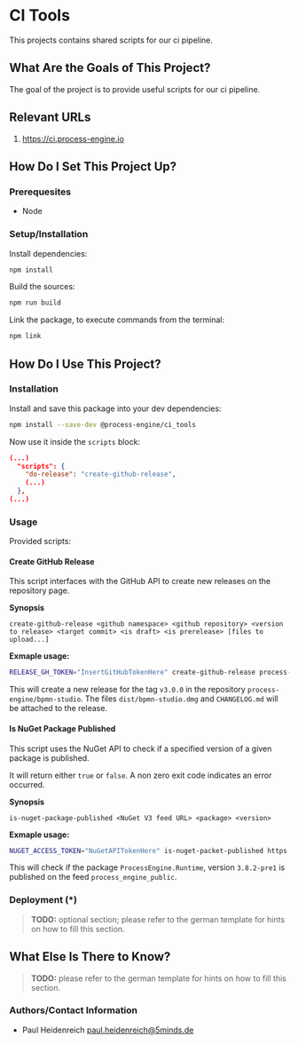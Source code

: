 # CI Tools

This projects contains shared scripts for our ci pipeline.

## What Are the Goals of This Project?

The goal of the project is to provide useful scripts for our ci pipeline.

## Relevant URLs

1. https://ci.process-engine.io

## How Do I Set This Project Up?

### Prerequesites

- Node

### Setup/Installation

Install dependencies:

```bash
npm install
```

Build the sources:

```bash
npm run build
```

Link the package, to execute commands from the terminal:

```bash
npm link
```

## How Do I Use This Project?

### Installation

Install and save this package into your dev dependencies:

```bash
npm install --save-dev @process-engine/ci_tools
```

Now use it inside the `scripts` block:

```json
(...)
  "scripts": {
    "do-release": "create-github-release",
    (...)
  },
(...)
```

### Usage

Provided scripts:

#### Create GitHub Release

This script interfaces with the GitHub API to create new releases on the
repository page.

**Synopsis**

```
create-github-release <github namespace> <github repository> <version to release> <target commit> <is draft> <is prerelease> [files to upload...]
```

**Exmaple usage:**

```bash
RELEASE_GH_TOKEN="InsertGitHubTokenHere" create-github-release process-engine bpmn-studio 3.0.0 master false true dist/bpmn-studio.dmg CHANGELOG.md
```

This will create a new release for the tag `v3.0.0` in the repository
`process-engine/bpmn-studio`. The files `dist/bpmn-studio.dmg` and
`CHANGELOG.md` will be attached to the release.

#### Is NuGet Package Published

This script uses the NuGet API to check if a specified version of a given
package is published.

It will return either `true` or `false`. A non zero exit code indicates an
error occurred.

**Synopsis**

```
is-nuget-package-published <NuGet V3 feed URL> <package> <version>
```

**Exmaple usage:**

```bash
NUGET_ACCESS_TOKEN="NuGetAPITokenHere" is-nuget-packet-published https://5minds.myget.org/F/process_engine_public/api/v3/index.json ProcessEngine.Runtime 3.8.2-pre1
```

This will check if the package `ProcessEngine.Runtime`, version `3.8.2-pre1` is
published on the feed `process_engine_public`.

### Deployment (*)

> **TODO:** optional section; please refer to the german template for hints on how to fill this section.

## What Else Is There to Know?

> **TODO:** please refer to the german template for hints on how to fill this section.

### Authors/Contact Information

- Paul Heidenreich <paul.heidenreich@5minds.de>
